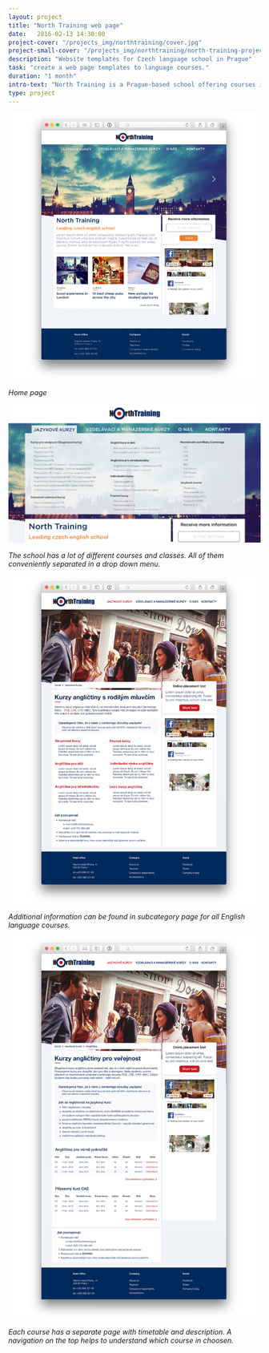 ```yaml
---
layout: project
title: "North Training web page"
date:   2016-02-13 14:30:00
project-cover: "/projects_img/northtraining/cover.jpg"
project-small-cover: "/projects_img/northtraining/north-training-project.png"
description: "Website templates for Czech language school in Prague"
task: "create a web page templates to language courses."
duration: "1 month"
intro-text: "North Training is a Prague-based school offering courses in The English language. The school wanted to have a modern and understandable page for the young audience."
type: project
---
```


<span class="p700">![home page](/projects_img/northtraining/homepage.jpg)</span>

<span class="p-center">*Home page*</span>

<span class="p700">![drop down menu](/projects_img/northtraining/dropdownmenu.jpg)</span>

<span class="p-center">*The school has a lot of different courses and classes. All of them conveniently separated in a drop down menu.*</span>

<span class="p700">![timetables](/projects_img/northtraining/subcat.jpg)</span>

<span class="p-center">*Additional information can be found in subcategory page for all English language courses.*</span>

<span class="p700">![timetables](/projects_img/northtraining/timetables.jpg)</span>

<span class="p-center">*Each course has a separate page with timetable and description. A navigation on the top helps to understand which course in choosen.*</span>





